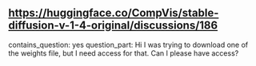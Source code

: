 ## https://huggingface.co/CompVis/stable-diffusion-v-1-4-original/discussions/186

contains_question: yes
question_part: Hi I was trying to download one of the weights file, but I need access for that. Can I please have access?